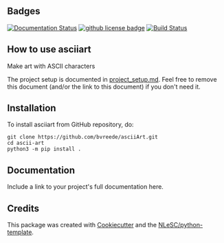 ## Badges

[![Documentation Status](https://readthedocs.org/projects/asciiArt/badge/?version=latest)](https://asciiArt.readthedocs.io/en/latest/?badge=latest) [![github license badge](https://img.shields.io/github/license/bvreede/asciiArt)](https://github.com/bvreede/asciiArt)
[![Build Status](https://github.com/bvreede/asciiArt/actions/workflows/build.yml/badge.svg)](https://github.com/bvreede/asciiArt/actions/workflows/build.yml)

## How to use asciiart

Make art with ASCII characters

The project setup is documented in [project_setup.md](project_setup.md). Feel free to remove this document (and/or the link to this document) if you don't need it.

## Installation

To install asciiart from GitHub repository, do:

```console
git clone https://github.com/bvreede/asciiArt.git
cd ascii-art
python3 -m pip install .
```

## Documentation

Include a link to your project's full documentation here.


## Credits

This package was created with [Cookiecutter](https://github.com/audreyr/cookiecutter) and the [NLeSC/python-template](https://github.com/NLeSC/python-template).

